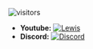 ![visitors](https://visitor-badge.laobi.icu/badge?page_id=HappyLewis/README.md)
- **Youtube:** [![Lewis](https://img.shields.io/badge/Lewis-Youtube-red)](https://https://www.youtube.com/channel/UCA_a6VoDrQR-26Mlxg1_FtA)
- **Discord:** [![Discord](https://discord.com/api/guilds/835246397137748039/widget.png)](https://discord.gg/EyTBEzeRHd)
